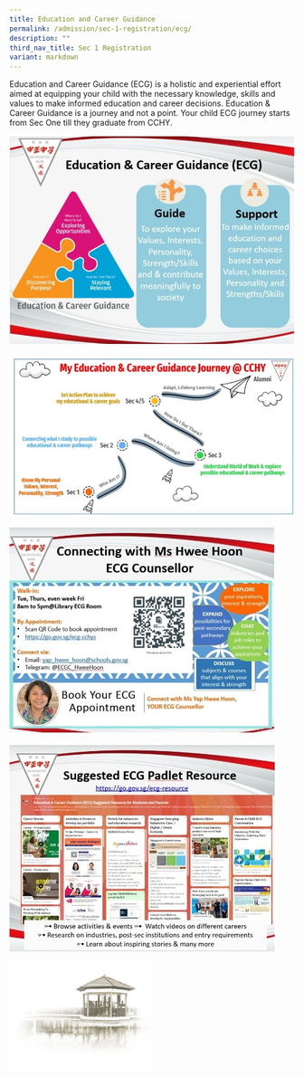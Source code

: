 ```yaml
---
title: Education and Career Guidance
permalink: /admission/sec-1-registration/ecg/
description: ""
third_nav_title: Sec 1 Registration
variant: markdown
---
```

Education and Career Guidance (ECG) is a holistic and experiential effort aimed at equipping your child with the necessary knowledge, skills and values to make informed education and career decisions. Education &amp; Career Guidance is a journey and not a point. Your child ECG journey starts from Sec One till they graduate from CCHY.

![](/images/Admission/Sec%201%20Registration/ECG_pic_1.jpg)

![](/images/Admission/Sec%201%20Registration/ECG_pic_2.jpg)

![](/images/Admission/Sec%201%20Registration/ECG_pic_3.jpg)

![](/images/Admission/Sec%201%20Registration/ECG_pic_4.jpg)

<img src="/images/pavilion.png" style="width:50%">